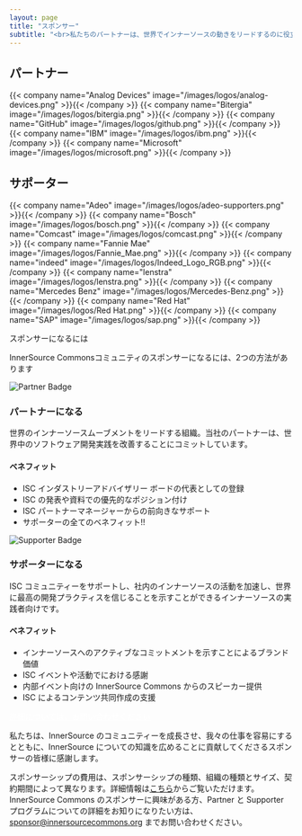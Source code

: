 ```yaml
---
layout: page
title: "スポンサー"
subtitle: "<br>私たちのパートナーは、世界でインナーソースの動きをリードするのに役立っている組織です。私たちのサポーターは、単に内部でインナーソースを採用していません。彼らは実践者の世界的なコミュニティを有効にすることに気を配っています。InnerSource Commonsは、素晴らしいコミュニティの参加者がなければ存在しないのに対し、私たちの寛大なスポンサーは、私たちの活動とインパクトを拡大することができる支援を提供してくれています。彼らの助けなしに、我々は存在することができません。</br>感謝いたします。"
---
```



  <div class="container text-center" >
    <h2 class="display-3">パートナー</h2>
  </div>

  <div class="container">
    <div class="row justify-content-center">
      {{< company name="Analog Devices" image="/images/logos/analog-devices.png" >}}{{< /company >}}
      {{< company name="Bitergia" image="/images/logos/bitergia.png" >}}{{< /company >}}
      {{< company name="GitHub" image="/images/logos/github.png" >}}{{< /company >}}
      {{< company name="IBM" image="/images/logos/ibm.png" >}}{{< /company >}}
      {{< company name="Microsoft" image="/images/logos/microsoft.png" >}}{{< /company >}}
    </div>
  </div>

  <div class="container text-center" >
    <h2 class="display-3">サポーター</h2>
  </div>

  <div class="container">
    <div class="row justify-content-center">
      {{< company name="Adeo" image="/images/logos/adeo-supporters.png" >}}{{< /company >}}
      {{< company name="Bosch" image="/images/logos/bosch.png" >}}{{< /company >}}
      {{< company name="Comcast" image="/images/logos/comcast.png" >}}{{< /company >}}
      {{< company name="Fannie Mae" image="/images/logos/Fannie_Mae.png" >}}{{< /company >}}
      {{< company name="indeed" image="/images/logos/Indeed_Logo_RGB.png" >}}{{< /company >}}
      {{< company name="lenstra" image="/images/logos/lenstra.png" >}}{{< /company >}}
      {{< company name="Mercedes Benz" image="/images/logos/Mercedes-Benz.png" >}}{{< /company >}}
      {{< company name="Red Hat" image="/images/logos/Red Hat.png" >}}{{< /company >}}
      {{< company name="SAP" image="/images/logos/sap.png" >}}{{< /company >}}
    </div>
  </div>
      
<section class="section bg-light">
  <div class="container">
    <div class="row justify-content-center">
      <div class="col-12 text-center mb-4">
        <p class="mt-3 h1">スポンサーになるには</p>
        <p>InnerSource Commonsコミュニティのスポンサーになるには、2つの方法があります</p>
      </div>
      <div class="col-md-6 col-sm-6 mb-4">
        <div class="feature-card text-left">
          <img src="/images/ISC_Partner_Logo_Wide.png" alt="Partner Badge">
          <h3 class="mb-2">パートナーになる</h3>
          <p>世界のインナーソースムーブメントをリードする組織。当社のパートナーは、世界中のソフトウェア開発実践を改善することにコミットしています。</p>
          <h4>ベネフィット</h4>
          <ul>
              <li>ISC インダストリーアドバイザリー ボードの代表としての登録</li>
              <li>ISC の発表や資料での優先的なポジション付け </li>
              <li>ISC パートナーマネージャーからの前向きなサポート </li>
              <li>サポーターの全てのベネフィット!!</li>
          </ul>
        </div>
      </div>
      <div class="col-md-6 col-sm-6 mb-4">
        <div class="feature-card text-left">
          <img src="/images/ISC_Supporter_Logo_Wide.png" alt="Supporter Badge">
          <h3 class="mb-2">サポーターになる</h3>
          <p>ISC コミュニティーをサポートし、社内のインナーソースの活動を加速し、世界に最高の開発プラクティスを信じることを示すことができるインナーソースの実践者向けです。</p>
          <h4>ベネフィット</h4>
          <ul>
          <li>インナーソースへのアクティブなコミットメントを示すことによるブランド価値</li>
          <li>ISC イベントや活動でにおける感謝</li>
          <li>内部イベント向けの InnerSource Commons からのスピーカー提供</li>
          <li>ISC によるコンテンツ共同作成の支援</li>
          </ul>
        </div>
      </div>
    </div>
    <div class="row d-flex justify-content-center">
        <a href="mailto:sponsor@innersourcecommons.org" class="btn btn-primary btn-sm" style="color: white;">詳細については、お問い合わせください</a>
    </div>
  </div>
</section>

私たちは、InnerSource のコミュニティーを成長させ、我々の仕事を容易にするとともに、InnerSource についての知識を広めることに貢献してくださるスポンサーの皆様に感謝します。

スポンサーシップの費用は、スポンサーシップの種類、組織の種類とサイズ、契約期間によって異なります。詳細情報は[こちら](https://drive.google.com/file/d/1kPP44d9NQEUqY65kjt61bSMfP1BvxHD6/view?usp=sharing)からご覧いただけます。InnerSource Commons のスポンサーに興味がある方、Partner と Supporter プログラムについての詳細をお知りになりたい方は、 sponsor@innersourcecommons.org までお問い合わせください。
